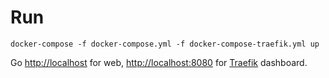 # Run

```
docker-compose -f docker-compose.yml -f docker-compose-traefik.yml up
```

Go <http://localhost> for web, <http://localhost:8080> for [Traefik](https://traefik.io) dashboard.
